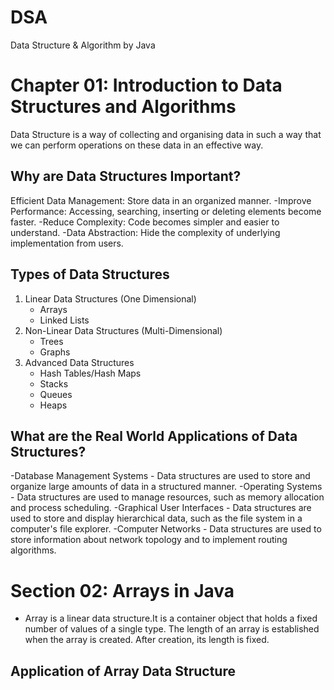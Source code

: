 # DSA
Data Structure &amp; Algorithm by Java

# Chapter 01: Introduction to Data Structures and Algorithms
Data Structure is a way of collecting and organising data in such a way that we can perform operations on these data in an effective way.
## Why are Data Structures Important?
Efficient Data Management: Store data in an organized manner.
-Improve Performance: Accessing, searching, inserting or deleting elements become faster.
-Reduce Complexity: Code becomes simpler and easier to understand.
-Data Abstraction: Hide the complexity of underlying implementation from users.

## Types of Data Structures
1. Linear Data Structures (One Dimensional)
   - Arrays
   - Linked Lists
2. Non-Linear Data Structures (Multi-Dimensional)
   - Trees
   - Graphs
3. Advanced Data Structures
   - Hash Tables/Hash Maps
   - Stacks
   - Queues
   - Heaps
## What are the Real World Applications of Data Structures?
-Database Management Systems - Data structures are used to store and organize large amounts of data in a structured manner.
-Operating Systems - Data structures are used to manage resources, such as memory allocation and process scheduling. 
-Graphical User Interfaces - Data structures are used to store and display hierarchical data, such as the file system in a computer's file explorer. 
-Computer Networks - Data structures are used to store information about network topology and to implement routing algorithms. 


# Section 02: Arrays in Java
- Array is a linear data structure.It is a container object that holds a fixed number of values of a single type. The length of an array is established when the array is created. After creation, its length is fixed.
## Application of Array Data Structure

